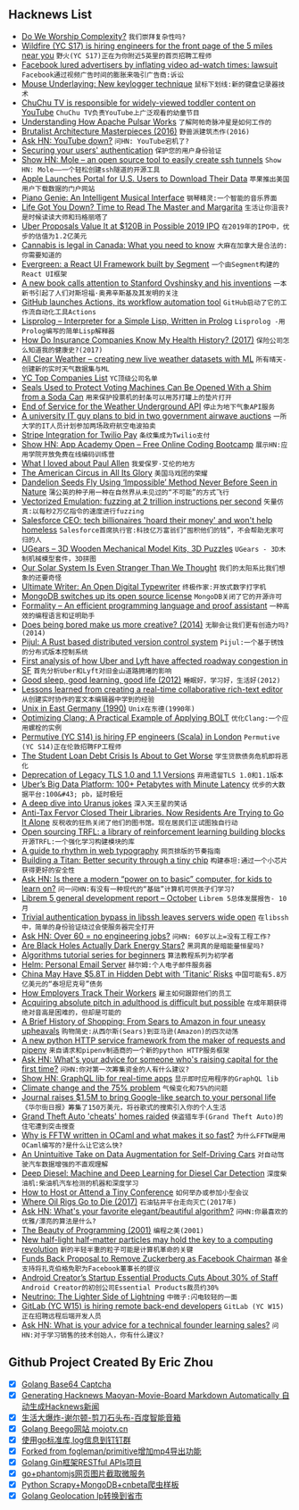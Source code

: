 ## Hacknews List


- [Do We Worship Complexity?](https://www.innoq.com/de/blog/do-we-worship-complexity/)  `我们崇拜复杂性吗?`
- [Wildfire (YC S17) is hiring engineers for the front page of the 5 miles near you](item?id=18235628)  `野火(YC S17)正在为你附近5英里的首页招聘工程师`
- [Facebook lured advertisers by inflating video ad-watch times: lawsuit](https://www.mercurynews.com/2018/10/16/facebook-lured-advertisers-by-inflating-ad-watch-times-up-to-900-percent-lawsuit/)  `Facebook通过视频广告时间的膨胀来吸引广告商:诉讼`
- [Mouse Underlaying: New keylogger technique](http://eudl.eu/doi/10.4108/eai.15-10-2018.155740)  `鼠标下划线:新的键盘记录器技术`
- [ChuChu TV is responsible for widely-viewed toddler content on YouTube](https://www.theatlantic.com/magazine/archive/2018/11/raised-by-youtube/570838/)  `ChuChu TV负责YouTube上广泛观看的幼童节目`
- [Understanding How Apache Pulsar Works](https://jack-vanlightly.com/blog/2018/10/2/understanding-how-apache-pulsar-works)  `了解阿帕奇脉冲星是如何工作的`
- [Brutalist Architecture Masterpieces (2016)](https://www.architecturaldigest.com/story/brutalist-architecture-masterpieces)  `野兽派建筑杰作(2016)`
- [Ask HN: YouTube down?](item?id=18234750)  `问HN: YouTube宕机了?`
- [Securing your users&#39; authentication](https://www.stavros.io/posts/securing-user-authentication/)  `保护您的用户身份验证`
- [Show HN: Mole – an open source tool to easily create ssh tunnels](https://davrodpin.github.io/mole/)  `Show HN: Mole——一个轻松创建ssh隧道的开源工具`
- [Apple Launches Portal for U.S. Users to Download Their Data](https://www.bloomberg.com/news/articles/2018-10-17/apple-launches-portal-for-u-s-users-to-download-their-data)  `苹果推出美国用户下载数据的门户网站`
- [Piano Genie: An Intelligent Musical Interface](https://magenta.tensorflow.org/pianogenie)  `钢琴精灵:一个智能的音乐界面`
- [Life Got You Down? Time to Read The Master and Margarita](https://lithub.com/life-got-you-down-time-to-read-the-master-and-margarita/)  `生活让你沮丧?是时候读读大师和玛格丽塔了`
- [Uber Proposals Value It at $120B in Possible 2019 IPO](https://www.wsj.com/articles/uber-proposals-value-company-at-120-billion-in-a-possible-ipo-1539690343)  `在2019年的IPO中，优步的估值为1.2亿美元`
- [Cannabis is legal in Canada: What you need to know](https://www.cbc.ca/news/canada/marijuana-faq-legalization-need-to-know-1.4862207)  `大麻在加拿大是合法的:你需要知道的`
- [Evergreen: a React UI Framework built by Segment](https://evergreen.segment.com)  `一个由Segment构建的React UI框架`
- [A new book calls attention to Stanford Ovshinsky and his inventions](https://www.smithsonianmag.com/innovation/stanford-ovshinsky-might-be-the-most-prolific-inventor-youve-never-heard-of-180970276/?no-ist)  `一本新书引起了人们对斯坦福·奥弗辛斯基及其发明的关注`
- [GitHub launches Actions, its workflow automation tool](https://techcrunch.com/2018/10/16/github-launches-actions-its-workflow-automation-tool/)  `GitHub启动了它的工作流自动化工具Actions`
- [Lisprolog – Interpreter for a Simple Lisp, Written in Prolog](https://www.metalevel.at/lisprolog/)  `Lisprolog -用Prolog编写的简单Lisp解释器`
- [How Do Insurance Companies Know My Health History? (2017)](http://houseoflawandorder.com/insurance-companies-health-history/)  `保险公司怎么知道我的健康史?(2017)`
- [All Clear Weather – creating new live weather datasets with ML](https://www.allclearweather.com/)  `所有晴天-创建新的实时天气数据集与ML`
- [YC Top Companies List](https://blog.ycombinator.com/yc-top-companies-list-2018/)  `YC顶级公司名单`
- [Seals Used to Protect Voting Machines Can Be Opened With a Shim from a Soda Can](https://motherboard.vice.com/en_us/article/mbdw73/security-seals-used-to-protect-voting-machines-can-be-easily-opened-with-shim-crafted-from-a-soda-can)  `用来保护投票机的封条可以用苏打罐上的垫片打开`
- [End of Service for the Weather Underground API](https://apicommunity.wunderground.com/weatherapi/topics/end-of-service-for-the-weather-underground-api)  `停止为地下气象API服务`
- [A university IT guy plans to bid in two government airwave auctions](http://fortune.com/2018/10/17/5g-spectrum-auction-bidders-fcc/)  `一所大学的IT人员计划参加两场政府航空电波拍卖`
- [Stripe Integration for Twilio Pay](https://stripe.com/blog/phone-payments-with-twilio-pay)  `条纹集成为Twilio支付`
- [Show HN: App Academy Open – Free Online Coding Bootcamp](https://open.appacademy.io/)  `展示HN:应用学院开放免费在线编码训练营`
- [What I loved about Paul Allen](https://www.gatesnotes.com/About-Bill-Gates/Remembering-Paul-Allen?WT.mc_id=10_16_2018_10_PaulAllen_BG-TW_&amp;WT.tsrc=BGTW&amp;linkId=58288095)  `我爱保罗·艾伦的地方`
- [The American Circus in All Its Glory](https://www.neh.gov/article/american-circus-all-its-glory)  `美国马戏团的荣耀`
- [Dandelion Seeds Fly Using ‘Impossible’ Method Never Before Seen in Nature](https://www.nature.com/articles/d41586-018-07084-8)  `蒲公英的种子用一种在自然界从未见过的“不可能”的方式飞行`
- [Vectorized Emulation: fuzzing at 2 trillion instructions per second](https://gamozolabs.github.io/fuzzing/2018/10/14/vectorized_emulation.html)  `矢量仿真:以每秒2万亿指令的速度进行fuzzing`
- [Salesforce CEO: tech billionaires &#39;hoard their money&#39; and won&#39;t help homeless](https://www.theguardian.com/technology/2018/oct/17/salesforce-ceo-marc-benioff-san-francisco-homeless-interview)  `Salesforce首席执行官:科技亿万富翁们“囤积他们的钱”，不会帮助无家可归的人`
- [UGears – 3D Wooden Mechanical Model Kits, 3D Puzzles](https://ugears.us/)  `UGears - 3D木制机械模型套件，3D拼图`
- [Our Solar System Is Even Stranger Than We Thought](https://blogs.scientificamerican.com/observations/our-solar-system-is-even-stranger-than-we-thought/)  `我们的太阳系比我们想象的还要奇怪`
- [Ultimate Writer: An Open Digital Typewriter](https://alternativebit.fr/posts/ultimate-writer/)  `终极作家:开放式数字打字机`
- [MongoDB switches up its open source license](https://techcrunch.com/2018/10/16/mongodb-switches-up-its-open-source-license/)  `MongoDB关闭了它的开源许可`
- [Formality – An efficient programming language and proof assistant](https://github.com/maiavictor/formality)  `一种高效的编程语言和证明助手`
- [Does being bored make us more creative? (2014)](https://fermatslibrary.com/s/does-being-bored-make-us-more-creative)  `无聊会让我们更有创造力吗?(2014)`
- [Pijul: A Rust based distributed version control system](https://pijul.org/posts/2018-04-21-pijul-0.10/)  `Pijul:一个基于锈蚀的分布式版本控制系统`
- [First analysis of how Uber and Lyft have affected roadway congestion in SF](https://www.sfcta.org/emerging-mobility/tncs-and-congestion)  `首先分析Uber和Lyft对旧金山道路拥堵的影响`
- [Good sleep, good learning, good life (2012)](https://www.supermemo.com/en/articles/sleep)  `睡眠好，学习好，生活好(2012)`
- [Lessons learned from creating a real-time collaborative rich-text editor](https://ckeditor.com/blog/Lessons-learned-from-creating-a-rich-text-editor-with-real-time-collaboration/)  `从创建实时协作的富文本编辑器中学到的经验`
- [Unix in East Germany (1990)](https://groups.google.com/forum/m/#!topic/comp.unix.wizards/QX_dxElrVNs)  `Unix在东德(1990年)`
- [Optimizing Clang: A Practical Example of Applying BOLT](https://github.com/facebookincubator/BOLT/blob/master/docs/OptimizingClang.md#optimizing-clang--a-practical-example-of-applying-bolt)  `优化Clang:一个应用螺栓的实例`
- [Permutive (YC S14) is hiring FP engineers (Scala) in London](item?id=18238626)  `Permutive (YC S14)正在伦敦招聘FP工程师`
- [The Student Loan Debt Crisis Is About to Get Worse](https://www.bloomberg.com/news/articles/2018-10-17/the-student-loan-debt-crisis-is-about-to-get-worse?srnd=premium)  `学生贷款债务危机即将恶化`
- [Deprecation of Legacy TLS 1.0 and 1.1 Versions](https://webkit.org/blog/8462/deprecation-of-legacy-tls-1-0-and-1-1-versions/)  `弃用遗留TLS 1.0和1.1版本`
- [Uber’s Big Data Platform: 100&#43; Petabytes with Minute Latency](https://eng.uber.com/uber-big-data-platform/)  `优步的大数据平台:100&#43; pb，延时极短`
- [A deep dive into Uranus jokes](https://electricliterature.com/a-deep-dive-into-uranus-jokes-c492f970d1f0?fbclid=IwAR0iSYlel9dsQChZbgfu43rhoGHurn6mTtRmq_CTK9MZ7C_Z_r7At0Z4u-Y)  `深入天王星的笑话`
- [Anti-Tax Fervor Closed Their Libraries. Now Residents Are Trying to Go It Alone](https://www.nytimes.com/2018/10/17/us/oregon-library-taxes.html)  `反税收的狂热关闭了他们的图书馆。现在居民们正试图独自行动`
- [Open sourcing TRFL: a library of reinforcement learning building blocks](https://deepmind.com/blog/trfl/)  `开源TRFL:一个强化学习构建模块的库`
- [A guide to rhythm in web typography](https://betterwebtype.com/rhythm-in-web-typography)  `网页排版的节奏指南`
- [Building a Titan: Better security through a tiny chip](https://android-developers.googleblog.com/2018/10/building-titan-better-security-through.html)  `构建泰坦:通过一个小芯片获得更好的安全性`
- [Ask HN: Is there a modern “power on to basic” computer, for kids to learn on?](item?id=18228740)  `问一问HN:有没有一种现代的“基础”计算机可供孩子们学习?`
- [Librem 5 general development report – October](https://puri.sm/posts/librem5-progress-report-21/)  `Librem 5总体发展报告- 10月`
- [Trivial authentication bypass in libssh leaves servers wide open](https://arstechnica.com/information-technology/2018/10/bug-in-libssh-makes-it-amazingly-easy-for-hackers-to-gain-root-access/)  `在libssh中，简单的身份验证绕过会使服务器完全打开`
- [Ask HN: Over 60 = no engineering jobs?](item?id=18225080)  `问HN: 60岁以上=没有工程工作?`
- [Are Black Holes Actually Dark Energy Stars?](http://nautil.us/blog/are-black-holes-actually-dark-energy-stars)  `黑洞真的是暗能量恒星吗?`
- [Algorithms tutorial series for beginners](https://adrianmejia.com/blog/2018/04/04/how-you-can-change-the-world-learning-data-structures-algorithms-free-online-course-tutorial/#.W8dYeheQiu0.hackernews)  `算法教程系列为初学者`
- [Helm: Personal Email Server](https://thehelm.com)  `赫尔姆:个人电子邮件服务器`
- [China May Have $5.8T in Hidden Debt with ‘Titanic’ Risks](https://www.bloomberg.com/news/articles/2018-10-16/china-may-have-5-8-trillion-in-hidden-debt-with-titanic-risks)  `中国可能有5.8万亿美元的“泰坦尼克号”债务`
- [How Employers Track Their Workers](https://www.theatlantic.com/business/archive/2018/10/employee-surveillance/568159/?single_page=true)  `雇主如何跟踪他们的员工`
- [Acquiring absolute pitch in adulthood is difficult but possible](https://www.biorxiv.org/content/early/2018/07/03/355933)  `在成年期获得绝对音高是困难的，但却是可能的`
- [A Brief History of Shopping: From Sears to Amazon in four uneasy upheavals](https://www.city-journal.org/brief-history-shopping-16232.html)  `购物简史:从西尔斯(Sears)到亚马逊(Amazon)的四次动荡`
- [A new python HTTP service framework from the maker of requests and pipenv](http://python-responder.org)  `来自请求和pipenv制造商的一个新的python HTTP服务框架`
- [Ask HN: What&#39;s your advice for someone who&#39;s raising capital for the first time?](item?id=18236188)  `问HN:你对第一次筹集资金的人有什么建议?`
- [Show HN: GraphQL lib for real-time apps](https://github.com/tjmehta/primus-graphql)  `显示即时应用程序的GraphQL lib`
- [Climate change and the 75% problem](https://www.gatesnotes.com/Energy/My-plan-for-fighting-climate-change)  `气候变化和75%的问题`
- [Journal raises $1.5M to bring Google-like search to your personal life](https://techcrunch.com/2018/10/16/journal-raises-1-5-million-to-bring-google-like-search-to-your-personal-life/)  `《华尔街日报》筹集了150万美元，将谷歌式的搜索引入你的个人生活`
- [Grand Theft Auto &#39;cheats&#39; homes raided](https://www.bbc.co.uk/news/technology-45891126)  `侠盗猎车手(Grand Theft Auto)的住宅遭到突击搜查`
- [Why is FFTW written in OCaml and what makes it so fast?](https://www.quora.com/Why-is-FFTW-written-in-OCaml-and-what-makes-it-so-fast?share=1)  `为什么FFTW是用OCaml编写的?是什么让它这么快?`
- [An Unintuitive Take on Data Augmentation for Self-Driving Cars](https://towardsdatascience.com/when-conventional-wisdom-fails-revisiting-data-augmentation-for-self-driving-cars-4831998c5509)  `对自动驾驶汽车数据增强的不直观理解`
- [Deep Diesel: Machine and Deep Learning for Diesel Car Detection](https://blog.codecentric.de/en/2018/10/deep-learning-detection-of-diesel-cars/)  `深度柴油机:柴油机汽车检测的机器和深度学习`
- [How to Host or Attend a Tiny Conference](https://briancasel.com/tiny-conferences/)  `如何举办或参加小型会议`
- [Where Oil Rigs Go to Die (2017)](https://www.theguardian.com/business/2017/may/02/where-oil-rigs-go-to-die)  `石油钻井平台走向灭亡(2017年)`
- [Ask HN: What&#39;s your favorite elegant/beautiful algorithm?](item?id=18236396)  `问HN:你最喜欢的优雅/漂亮的算法是什么?`
- [The Beauty of Programming (2001)](https://www.brynmawr.edu/cs/resources/beauty-of-programming)  `编程之美(2001)`
- [New half-light half-matter particles may hold the key to a computing revolution](https://www.exeter.ac.uk/news/featurednews/title_686973_en.html)  `新的半轻半重的粒子可能是计算机革命的关键`
- [Funds Back Proposal to Remove Zuckerberg as Facebook Chairman](https://www.wsj.com/articles/funds-back-proposal-to-remove-zuckerberg-as-facebook-chairman-1539789440)  `基金支持将扎克伯格免职为Facebook董事长的提议`
- [Android Creator’s Startup Essential Products Cuts About 30% of Staff](https://www.bloomberg.com/news/articles/2018-10-17/andy-rubin-s-startup-essential-products-cuts-about-30-of-staff)  `Android Creator的初创公司Essential Products裁员约30%`
- [Neutrino: The Lighter Side of Lightning](https://blog.lightning.engineering/posts/2018/10/17/neutrino.html)  `中微子:闪电较轻的一面`
- [GitLab (YC W15) is hiring remote back-end developers](https://boards.greenhouse.io/gitlab/jobs/4055697002)  `GitLab (YC W15)正在招聘远程后端开发人员`
- [Ask HN: What is your advice for a technical founder learning sales?](item?id=18241160)  `问HN:对于学习销售的技术创始人，你有什么建议?`

## Github Project Created By Eric Zhou

- [x] [Golang Base64 Captcha](https://github.com/mojocn/base64Captcha)
- [x] [Generating Hacknews Maoyan-Movie-Board Markdown Automatically 自动生成Hacknews新闻](https://github.com/dejavuzhou/md-genie)
- [x] [生活大爆炸-谢尔顿-剪刀石头布-百度智能音箱](https://github.com/mojocn/dueros-bang-game)
- [x] [Golang Beego网站 mojotv.cn](https://github.com/mojocn/www.mojotv.cn)
- [x] [使用go标准库,log信息到钉钉群](https://github.com/mojocn/dooger)
- [x] [Forked from fogleman/primitive增加mp4导出功能](https://github.com/mojocn/primitive)
- [x] [Golang Gin框架RESTful APIs项目](https://github.com/JJJJJJJerk/ezier-golang-web-api-framework)
- [x] [go+phantomjs网页图片截取微服务](https://github.com/mojocn/screen_shot)
- [x] [Python Scrapy+MongoDB+cnbeta爬虫样板](https://github.com/mojocn/scrapy_mongodb_boilerplate_cnbeta)
- [x] [Golang Geolocation Ip转换到省市](https://github.com/mojocn/ip2location)